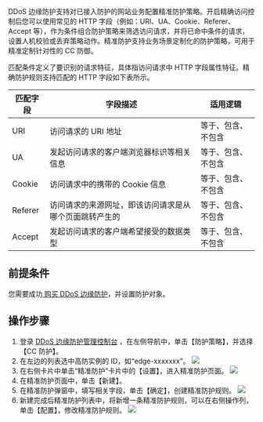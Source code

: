  DDoS 边缘防护支持对已接入防护的网站业务配置精准防护策略。开启精确访问控制后您可以使用常见的 HTTP 字段（例如：URI、UA、Cookie、Referer、Accept 等），作为条件组合防护策略来筛选访问请求，并将已命中条件的请求，设置人机校验或丢弃策略动作。精准防护支持业务场景定制化的防护策略，可用于精准定制针对性的 CC 防御。

匹配条件定义了要识别的请求特征，具体指访问请求中 HTTP 字段属性特征。精确防护规则支持匹配的 HTTP 字段如下表所示。

| 匹配字段 | 字段描述                                               | 适用逻辑           |
| -------- | ------------------------------------------------------ | ------------------ |
| URI      | 访问请求的 URI 地址                                    | 等于、包含、不包含 |
| UA       | 发起访问请求的客户端浏览器标识等相关信息               | 等于、包含、不包含 |
| Cookie   | 访问请求中的携带的 Cookie 信息                         | 等于、包含、不包含 |
| Referer  | 访问请求的来源网址，即该访问请求是从哪个页面跳转产生的 | 等于、包含、不包含 |
| Accept   | 发起访问请求的客户端希望接受的数据类型                 | 等于、包含、不包含 |



## 前提条件
您需要成功[ 购买 DDoS 边缘防护](https://cloud.tencent.com/document/product/1014/60842)，并设置防护对象。


## 操作步骤
1. 登录 [DDoS 边缘防护管理控制台](https://console.cloud.tencent.com/ddos/antiddos-edge/policy/ddos) ，在左侧导航中，单击【防护策略】，并选择【CC 防护】。
2. 在左边的列表选中高防实例的 ID，如“edge-xxxxxxx”。
![](https://main.qcloudimg.com/raw/e854c4c6423ee81d80ed7b964ac26df1.png)
3. 在右侧卡片中单击“精准防护”卡片中的【设置】，进入精准防护页面。
![](https://main.qcloudimg.com/raw/643c6809496561dd841b77fe8fa509e1.png)
4. 在精准防护页面中，单击【新建】。
5. 在精准防护弹窗中，填写相关字段，单击【确定】，创建精准防护规则。
![](https://main.qcloudimg.com/raw/9446512caa760b52322d175c24a9a7a5.png)
6. 新建完成后精准防护列表中，将新增一条精准防护规则，可以在右侧操作列，单击【配置】，修改精准防护规则。
![](https://main.qcloudimg.com/raw/401e8a28d819e0550d45e20e3206e598.png)
